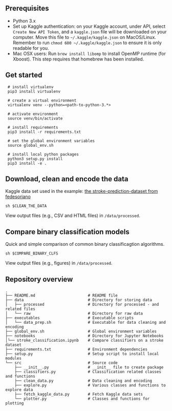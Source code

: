 Prerequisites
-------------
* Python 3.x
* Set up Kaggle authentication: on your Kaggle account, under API, select `Create New API Token`, and a `kaggle.json` file will be downloaded on your computer. Move this file to `~/.kaggle/kaggle.json` on MacOS/Linux. Remember to run `chmod 600 ~/.kaggle/kaggle.json` to ensure it is only readable for you.
* Mac OSX users: Run `brew install libomp` to install OpenMP runtime (for Xboost). This step requires that homebrew has been installed.

Get started
------------

     # install virtualenv
     pip3 install virtualenv
     
     # create a virtual environment
     virtualenv venv --python=<path-to-python-3.*>
     
     # activate environment
     source venv/bin/activate
     
     # install requirements
     pip3 install -r requirements.txt
     
     # set the global environment variables
     source global_env.sh
     
     # install local python packages
     python3 setup.py install
     pip3 install -e .


Download, clean and encode the data
-----------------------------------
Kaggle data set used in the example: [the stroke-prediction-dataset from fedesoriano](https://www.kaggle.com/fedesoriano/stroke-prediction-dataset)

    sh $CLEAN_THE_DATA
    
View output files (e.g., CSV and HTML files) in `/data/processed`.
    
Compare binary classification models
------------------------------------

Quick and simple comparison of common binary classificagtion algorithms.

    sh $COMPARE_BINARY_CLFS
    
View output files (e.g., figures) in `/data/processed`.
    
Repository overview
-------------------

    .
    ├── README.md                       # README file
    ├── data                            # Directory for storing data
    │   ├── processed                   # Directory for processed - and related files
    │   └── raw                         # Directory for raw data
    ├── executables                     # Executable scripts
    │   └── data_prep.sh                # Executable for data cleaning and encoding
    ├── global_env.sh                   # Global environment variables
    ├── notebooks                       # Directory for Jupyter Notebooks
    │└── stroke_classification.ipynb    # Compare classifiers on a stroke dataset
    ├── requirements.txt                # Environment dependencies
    ├── setup.py                        # Setup script to install local modules
    └── src                             # Source code
        ├── __init__.py                 # __init__ file to create package
        ├── classifiers.py              # Classification related classes and functions
        ├── clean_data.py               # Data cleaning and encoding
        ├── explore.py                  # Various classes and functions to explore data 
        ├── fetch_kaggle_data.py        # Fetch Kaggle data sets
        └── plotter.py                  # Classes and functions for plotting

